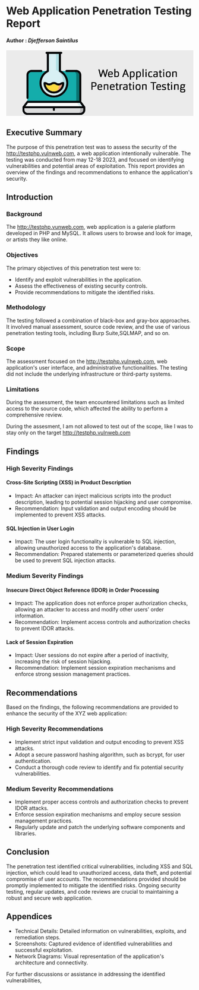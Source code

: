 # Web Application Penetration Testing Report
#### Author : *Djefferson Saintilus*
![web-pentest](webapp.jpg)

## Executive Summary
The purpose of this penetration test was to assess the security of the http://testphp.vulnweb.com, a web application intentionally vulnerable. The testing was conducted from may 12-18 2023, and focused on identifying vulnerabilities and potential areas of exploitation. This report provides an overview of the findings and recommendations to enhance the application's security.

## Introduction
### Background
The http://testphp.vunweb.com, web application is a galerie platform developed in PHP and MySQL. It allows users to browse and look for image, or artists they like online.

### Objectives
The primary objectives of this penetration test were to:
- Identify and exploit vulnerabilities in the application.
- Assess the effectiveness of existing security controls.
- Provide recommendations to mitigate the identified risks.

### Methodology
The testing followed a combination of black-box and gray-box approaches. It involved manual assessment, source code review, and the use of various penetration testing tools, including Burp Suite,SQLMAP, and so on.

### Scope
The assessment focused on the http://testphp.vulnweb.com, web application's user interface, and administrative functionalities. The testing did not include the underlying infrastructure or third-party systems.

### Limitations
During the assessment, the team encountered limitations such as limited access to the source code, which affected the ability to perform a comprehensive review.

During the assesment, I am not allowed to test out of the scope, like I was to stay only on the target http://testphp.vulnweb.com

## Findings
### High Severity Findings

#### Cross-Site Scripting (XSS) in Product Description
- Impact: An attacker can inject malicious scripts into the product description, leading to potential session hijacking and user compromise.
- Recommendation: Input validation and output encoding should be implemented to prevent XSS attacks.

#### SQL Injection in User Login
- Impact: The user login functionality is vulnerable to SQL injection, allowing unauthorized access to the application's database.
- Recommendation: Prepared statements or parameterized queries should be used to prevent SQL injection attacks.

### Medium Severity Findings

#### Insecure Direct Object Reference (IDOR) in Order Processing
- Impact: The application does not enforce proper authorization checks, allowing an attacker to access and modify other users' order information.
- Recommendation: Implement access controls and authorization checks to prevent IDOR attacks.

#### Lack of Session Expiration
- Impact: User sessions do not expire after a period of inactivity, increasing the risk of session hijacking.
- Recommendation: Implement session expiration mechanisms and enforce strong session management practices.

## Recommendations
Based on the findings, the following recommendations are provided to enhance the security of the XYZ web application:

### High Severity Recommendations
- Implement strict input validation and output encoding to prevent XSS attacks.
- Adopt a secure password hashing algorithm, such as bcrypt, for user authentication.
- Conduct a thorough code review to identify and fix potential security vulnerabilities.

### Medium Severity Recommendations
- Implement proper access controls and authorization checks to prevent IDOR attacks.
- Enforce session expiration mechanisms and employ secure session management practices.
- Regularly update and patch the underlying software components and libraries.

## Conclusion
The penetration test identified critical vulnerabilities, including XSS and SQL injection, which could lead to unauthorized access, data theft, and potential compromise of user accounts. The recommendations provided should be promptly implemented to mitigate the identified risks. Ongoing security testing, regular updates, and code reviews are crucial to maintaining a robust and secure web application.

## Appendices
- Technical Details: Detailed information on vulnerabilities, exploits, and remediation steps.
- Screenshots: Captured evidence of identified vulnerabilities and successful exploitation.
- Network Diagrams: Visual representation of the application's architecture and connectivity.

For further discussions or assistance in addressing the identified vulnerabilities,
